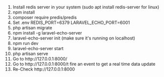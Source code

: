 <ol>
    <li>Install redis server in your system (sudo apt install redis-server for linux) </li>
    <li>npm install</li>
    <li>composer require predis/predis</li>
    <li>Set .env REDIS_PORT=6379
LARAVEL_ECHO_PORT=6001</li>
    <li>php artisan migrate</li>
    <li>npm install -g laravel-echo-server</li>
    <li>laravel-echo-server init (make sure it's running on localhost)</li>
    <li>npm run dev</li>
    <li>laravel-echo-server start</li>
    <li>php artisan serve</li>
    <li>Go to http://127.0.0.1:8000/ </li>
    <li>Go to http://127.0.0.1:8000/t fire an event to get a real time data update </li>
    <li>Re-Check http://127.0.0.1:8000 </li>
</ol>
